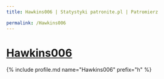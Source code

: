 ```yaml
---
title: Hawkins006 | Statystyki patronite.pl | Patromierz

permalink: /Hawkins006
---
```


# [Hawkins006](https://patronite.pl/Hawkins006)

{% include profile.md name="Hawkins006" prefix="h" %}
